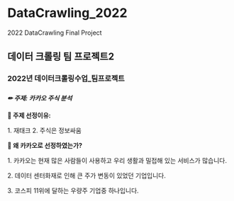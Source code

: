 # DataCrawling_2022
2022 DataCrawling Final Project
<h2>데이터 크롤링 팀 프로젝트2</h2>

<h3>2022년 데이터크롤링수업_팀프로젝트<h3>
<h4><i>✏ 주제: 카카오 주식 분석</i></h4>
<p><b>🔎 주제 선정이유:</b></p>
<p>1. 재태크   2. 주식은 정보싸움</p>
<p><b>🔎 왜 카카오로 선정하였는가?</b></p>
<p>1. 카카오는 현재 많은 사람들이 사용하고 우리 생활과 밀접해 있는 서비스가 많습니다. </p>
<p>2. 데이터 센터화재로 인해 큰 주가 변동이 있었던 기업입니다. </p>
<p>3. 코스피 11위에 달하는 우량주 기업중 하나입니다. </p>
